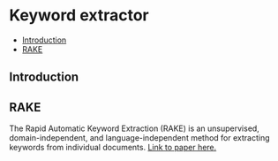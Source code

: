 # Keyword extractor

- [Introduction](#introduction)
- [RAKE](#rake)

## Introduction

## RAKE

The Rapid Automatic Keyword Extraction (RAKE) is an unsupervised, domain-independent, and language-independent method for extracting keywords from individual documents. [Link to paper here.](https://doi.org/10.1002/9780470689646.ch1)
